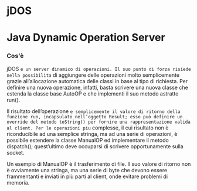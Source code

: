 # jDOS
# Java Dynamic Operation Server

### Cos'è
jDOS `e un server dinamico di operazioni.
Il suo punto di forza risiede nella possibilita` di aggiungere delle operazioni molto semplicemente grazie all’allocazione automatica delle classi in base al tipo di richiesta.
Per definire una nuova operazione, infatti, basta scrivere una nuova classe che estenda la classe base AutoOP e che implementi il suo metodo astratto run().

Il risultato dell’operazione `e semplicemente il valore di ritorno della funzione run, incapsulato nell’oggetto Result; esso può definire un override del metodo toString() per fornire una rappresentazione valida al client.
Per le operazioni piu` complesse, il cui risultato non è riconducibile ad una semplice stringa, ma ad una serie di operazioni, è possibile estendere la classe ManualOP ed implementare il metodo dispatch();
quest’ultimo deve occuparsi di scrivere opportunamente sulla socket.

Un esempio di ManualOP è il trasferimento di file.
Il suo valore di ritorno non è ovviamente una stringa, ma una serie di byte che devono essere frammentanti e inviati in più parti al client, onde evitare problemi di memoria.